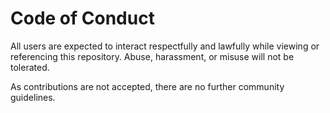 # Code of Conduct

All users are expected to interact respectfully and lawfully while viewing or referencing this repository. Abuse, harassment, or misuse will not be tolerated.

As contributions are not accepted, there are no further community guidelines.